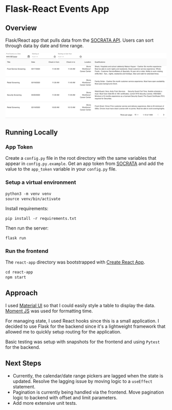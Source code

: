 # Flask-React Events App

## Overview
Flask/React app that pulls data from the [SOCRATA API](https://dev.socrata.com/). Users can sort through data by date and time range.

![Screenshot](screenshot.png)

## Running Locally

### App Token
Create a `config.py` file in the root directory with the same variables that appear in `config.py.example`. Get an app token from [SOCRATA](https://dev.socrata.com/docs/app-tokens.html) and add the value to the `app_token` variable in your `config.py` file.

### Setup a virtual environment
```
python3 -m venv venv
source venv/bin/activate
```

Install requirements:

```
pip install -r requirements.txt
```
Then run the server:

```
flask run
```

### Run the frontend
The `react-app` directory was bootstrapped with [Create React App](https://github.com/facebook/create-react-app).

```
cd react-app
npm start
```

## Approach

I used [Material UI](https://material-ui.com/) so that I could easily style a table to display the data. [Moment JS](https://momentjs.com/docs/) was used for formatting time.

For managing state, I used React hooks since this is a small application. I decided to use Flask for the backend since it's a lightweight framework that allowed me to quickly setup routing for the application.

Basic testing was setup with snapshots for the frontend and using `Pytest` for the backend.

## Next Steps

* Currently, the calendar/date range pickers are lagged when the state is updated. Resolve the lagging issue by moving logic to a `useEffect` statement.
* Pagination is currently being handled via the frontend. Move pagination logic to backend with offset and limit parameters.
* Add more extensive unit tests.